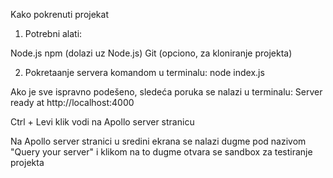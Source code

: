 Kako pokrenuti projekat

1. Potrebni alati:

Node.js
npm (dolazi uz Node.js)
Git (opciono, za kloniranje projekta)

2. Pokretaanje servera komandom u terminalu:
node index.js

Ako je sve ispravno podešeno, sledeća poruka se nalazi u terminalu:
Server ready at http://localhost:4000

Ctrl + Levi klik vodi na Apollo server stranicu

Na Apollo server stranici u sredini ekrana se nalazi dugme pod nazivom "Query your server" i klikom na to dugme otvara se sandbox za testiranje projekta





